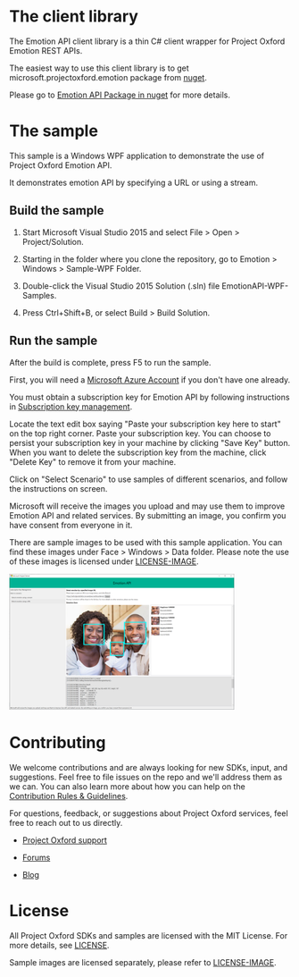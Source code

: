 The client library
==================

The Emotion API client library is a thin C\# client wrapper for Project Oxford Emotion
REST APIs.  

The easiest way to use this client library is to get microsoft.projectoxford.emotion package from [nuget](<http://nuget.org>).

Please go to [Emotion API Package in nuget](https://www.nuget.org/packages/Microsoft.ProjectOxford.Emotion/) for more details.

The sample
==========

This sample is a Windows WPF application to demonstrate the use of Project
Oxford Emotion API.

It demonstrates emotion API by specifying a URL or using a stream.

Build the sample
----------------

1.  Start Microsoft Visual Studio 2015 and select File \> Open \>
    Project/Solution.

2.  Starting in the folder where you clone the repository, go to Emotion \> Windows
    \> Sample-WPF Folder.

3.  Double-click the Visual Studio 2015 Solution (.sln) file
    EmotionAPI-WPF-Samples.

4.  Press Ctrl+Shift+B, or select Build \> Build Solution.

Run the sample
--------------

After the build is complete, press F5 to run the sample.

First, you will
need a [Microsoft Azure Account](<http://www.azure.com>) if you don't have one already.

You must obtain a subscription key for Emotion API by following instructions in [Subscription
key management](<http://www.projectoxford.ai/doc/general/subscription-key-mgmt>).

Locate the text edit box saying "Paste your subscription key here to start" on
the top right corner. Paste your subscription key. You can choose to persist
your subscription key in your machine by clicking "Save Key" button. When you
want to delete the subscription key from the machine, click "Delete Key" to
remove it from your machine.

Click on "Select Scenario" to use samples of different scenarios, and
follow the instructions on screen.

Microsoft will receive the images you upload and may use them to improve Emotion
API and related services. By submitting an image, you confirm you have consent
from everyone in it.

There are sample images to be used with this sample application. You can find these images under Face \> Windows \> Data folder. Please note the use of these images is licensed under [LICENSE-IMAGE](</LICENSE-IMAGE.md>).

<img src="SampleScreenshots/SampleRunning.png" width="80%"/>

Contributing
============
We welcome contributions and are always looking for new SDKs, input, and
suggestions. Feel free to file issues on the repo and we'll address them as we can. You can also learn more about how you can help on the [Contribution
Rules & Guidelines](</CONTRIBUTING.md>).

For questions, feedback, or suggestions about Project Oxford services, feel free to reach out to us directly.

-   [Project Oxford support](<mailto:oxfordSup@microsoft.com?subject=Project%20Oxford%20Support>)

-   [Forums](<https://social.msdn.microsoft.com/forums/azure/en-US/home?forum=mlapi>)

-   [Blog](<https://blogs.technet.com/b/machinelearning/archive/tags/project+oxford/default.aspx>)

License
=======

All Project Oxford SDKs and samples are licensed with the MIT License. For more details, see
[LICENSE](</LICENSE.md>).

Sample images are licensed separately, please refer to [LICENSE-IMAGE](</LICENSE-IMAGE.md>).
